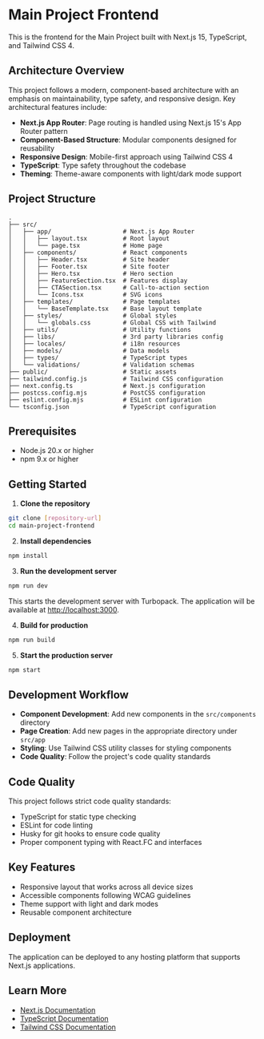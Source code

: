 # Main Project Frontend

This is the frontend for the Main Project built with Next.js 15, TypeScript, and Tailwind CSS 4.

## Architecture Overview

This project follows a modern, component-based architecture with an emphasis on maintainability, type safety, and responsive design. Key architectural features include:

- **Next.js App Router**: Page routing is handled using Next.js 15's App Router pattern
- **Component-Based Structure**: Modular components designed for reusability
- **Responsive Design**: Mobile-first approach using Tailwind CSS 4
- **TypeScript**: Type safety throughout the codebase
- **Theming**: Theme-aware components with light/dark mode support

## Project Structure

```
.
├── src/
│   ├── app/                    # Next.js App Router
│   │   ├── layout.tsx          # Root layout
│   │   └── page.tsx            # Home page
│   ├── components/             # React components
│   │   ├── Header.tsx          # Site header
│   │   ├── Footer.tsx          # Site footer
│   │   ├── Hero.tsx            # Hero section
│   │   ├── FeatureSection.tsx  # Features display
│   │   ├── CTASection.tsx      # Call-to-action section
│   │   └── Icons.tsx           # SVG icons
│   ├── templates/              # Page templates
│   │   └── BaseTemplate.tsx    # Base layout template
│   ├── styles/                 # Global styles
│   │   └── globals.css         # Global CSS with Tailwind
│   ├── utils/                  # Utility functions
│   ├── libs/                   # 3rd party libraries config
│   ├── locales/                # i18n resources
│   ├── models/                 # Data models
│   ├── types/                  # TypeScript types
│   └── validations/            # Validation schemas
├── public/                     # Static assets
├── tailwind.config.js          # Tailwind CSS configuration
├── next.config.ts              # Next.js configuration
├── postcss.config.mjs          # PostCSS configuration
├── eslint.config.mjs           # ESLint configuration
└── tsconfig.json               # TypeScript configuration
```

## Prerequisites

- Node.js 20.x or higher
- npm 9.x or higher

## Getting Started

1. **Clone the repository**

```bash
git clone [repository-url]
cd main-project-frontend
```

2. **Install dependencies**

```bash
npm install
```

3. **Run the development server**

```bash
npm run dev
```

This starts the development server with Turbopack. The application will be available at [http://localhost:3000](http://localhost:3000).

4. **Build for production**

```bash
npm run build
```

5. **Start the production server**

```bash
npm start
```

## Development Workflow

- **Component Development**: Add new components in the `src/components` directory
- **Page Creation**: Add new pages in the appropriate directory under `src/app`
- **Styling**: Use Tailwind CSS utility classes for styling components
- **Code Quality**: Follow the project's code quality standards

## Code Quality

This project follows strict code quality standards:

- TypeScript for static type checking
- ESLint for code linting
- Husky for git hooks to ensure code quality
- Proper component typing with React.FC and interfaces

## Key Features

- Responsive layout that works across all device sizes
- Accessible components following WCAG guidelines
- Theme support with light and dark modes
- Reusable component architecture

## Deployment

The application can be deployed to any hosting platform that supports Next.js applications.

## Learn More

- [Next.js Documentation](https://nextjs.org/docs)
- [TypeScript Documentation](https://www.typescriptlang.org/docs/)
- [Tailwind CSS Documentation](https://tailwindcss.com/docs)
